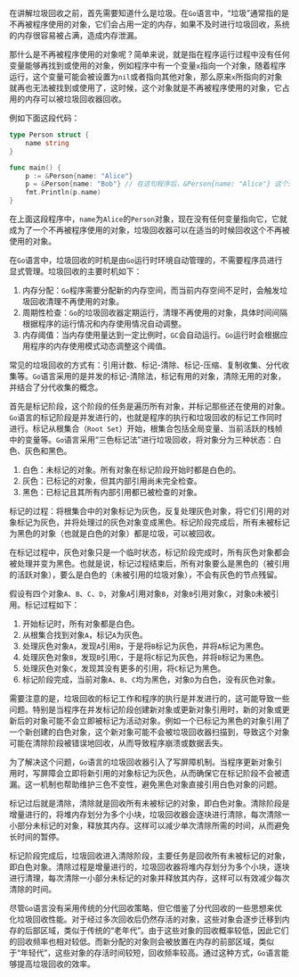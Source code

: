 在讲解垃圾回收之前，首先需要知道什么是垃圾。在`Go`语言中，“垃圾”通常指的是不再被程序使用的对象，它们会占用一定的内存，如果不及时进行垃圾回收，系统的内存很容易被占满，造成内存泄漏。

那什么是不再被程序使用的对象呢？简单来说，就是指在程序运行过程中没有任何变量能够再找到或使用的对象，例如程序中有一个变量`x`指向一个对象，随着程序运行，这个变量可能会被设置为`nil`或者指向其他对象，那么原来`x`所指向的对象就再也无法被找到或使用了，这时候，这个对象就是不再被程序使用的对象，它占用的内存可以被垃圾回收器回收。

例如下面这段代码：

```go
type Person struct {
	name string
}

func main() {
	p := &Person{name: "Alice"}
	p = &Person{name: "Bob"} // 在这句程序后，&Person{name: "Alice"} 这个对象变为垃圾对象
	fmt.Println(p.name)
}
```

在上面这段程序中，`name`为`Alice`的`Person`对象，现在没有任何变量指向它，它就成为了一个不再被程序使用的对象，垃圾回收器可以在适当的时候回收这个不再被使用的对象。

在`Go`语言中，垃圾回收的时机是由`Go`运行时环境自动管理的，不需要程序员进行显式管理。垃圾回收的主要时机如下：

1. 内存分配：`Go`程序需要分配新的内存空间，而当前内存空间不足时，会触发垃圾回收清理不再使用的对象。
2. 周期性检查：`Go`的垃圾回收器定期运行，清理不再使用的对象，具体时间间隔根据程序的运行情况和内存使用情况自动调整。
3. 内存阈值：当内存使用量达到一定比例时，`GC`会自动运行。`Go`运行时会根据应用程序的内存使用模式动态调整这个阈值。

常见的垃圾回收的方式有：引用计数、标记-清除、标记-压缩、复制收集、分代收集等。`Go`语言采用的是并发的标记-清除法，标记有用的对象，清除无用的对象，并结合了分代收集的概念。

首先是标记阶段，这个阶段的任务是遍历所有对象，并标记那些还在使用的对象。`Go`语言的标记阶段是并发进行的，也就是程序的执行和垃圾回收的标记工作同时进行。标记从根集合（`Root Set`）开始，根集合包括全局变量、当前活跃的栈帧中的变量等。`Go`语言采用“三色标记法”进行垃圾回收，将对象分为三种状态：白色、灰色和黑色。

1. 白色：未标记的对象。所有对象在标记阶段开始时都是白色的。
2. 灰色：已标记的对象，但其内部引用尚未完全检查。
3. 黑色：已标记且其所有内部引用都已被检查的对象。

标记的过程：将根集合中的对象标记为灰色，反复处理灰色对象，将它们引用的对象标记为灰色，并将处理过的灰色对象变成黑色。标记阶段完成后，所有未被标记为黑色的对象（也就是白色的对象）都是垃圾，可以被回收。

在标记过程中，灰色对象只是一个临时状态，标记阶段完成时，所有灰色对象都会被处理并变为黑色。也就是说，标记过程结束后，所有对象要么是黑色的（被引用的活跃对象），要么是白色的（未被引用的垃圾对象），不会有灰色的节点残留。

假设有四个对象`A`、`B`、`C`、`D`，对象`A`引用对象`B`，对象`B`引用对象`C`，对象`D`未被引用。标记过程如下：

1. 开始标记时，所有对象都是白色。
2. 从根集合找到对象`A`，标记`A`为灰色。
3. 处理灰色对象`A`，发现`A`引用`B`，于是将`B`标记为灰色，并将`A`标记为黑色。
4. 处理灰色对象`B`，发现`B`引用`C`，于是将`C`标记为灰色，并将`B`标记为黑色。
5. 处理灰色对象`C`，发现其没有更多的引用，将`C`标记为黑色。
6. 标记阶段完成，当前对象`A`、`B`、`C`均为黑色，对象`D`为白色，没有灰色对象。

需要注意的是，垃圾回收的标记工作和程序的执行是并发进行的，这可能导致一些问题。特别是当程序在并发标记阶段创建新对象或更新对象引用时，新的对象或更新后的对象可能不会立即被标记为活动对象。例如一个已标记为黑色的对象引用了一个新创建的白色对象，这个新对象可能不会被垃圾回收器扫描到，导致这个对象可能在清除阶段被错误地回收，从而导致程序崩溃或数据丢失。

为了解决这个问题，`Go`语言的垃圾回收器引入了写屏障机制。当程序更新对象引用时，写屏障会立即将新引用的对象标记为灰色，从而确保它在标记阶段不会被遗漏。这一机制也帮助维护三色不变性，避免黑色对象直接引用白色对象的问题。

标记过后就是清除，清除就是回收所有未被标记的对象，即白色对象。清除阶段是增量进行的，将堆内存划分为多个小块，垃圾回收器会逐块进行清除，每次清除一小部分未标记的对象，释放其内存。这样可以减少单次清除所需的时间，从而避免长时间的暂停。

标记阶段完成后，垃圾回收进入清除阶段，主要任务是回收所有未被标记的对象，即白色对象。清除过程是增量进行的，垃圾回收器将堆内存划分为多个小块，逐块进行清理，每次清除一小部分未标记的对象并释放其内存，这样可以有效减少每次清除的时间。

尽管`Go`语言没有采用传统的分代回收策略，但它借鉴了分代回收的一些思想来优化垃圾回收性能。对于经过多次回收后仍然存活的对象，这些对象会逐步迁移到内存的后部区域，类似于传统的“老年代”。由于这些对象的回收概率较低，因此它们的回收频率也相对较低。而新分配的对象则会被放置在内存的前部区域，类似于“年轻代”，这些对象的存活时间较短，回收频率较高。通过这种方式，`Go`语言能够提高垃圾回收的效率。